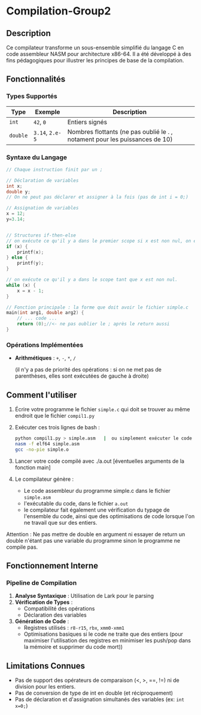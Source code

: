 # Compilation-Group2

## Description
Ce compilateur transforme un sous-ensemble simplifié du langage C en code assembleur NASM pour architecture x86-64. Il a été développé à des fins pédagogiques pour illustrer les principes de base de la compilation.

## Fonctionnalités

### Types Supportés
| Type       | Exemple      | Description                     |
|------------|--------------|---------------------------------|
| `int`      | `42`, `0`    | Entiers signés                  |
| `double`   | `3.14`, `2.e-5` | Nombres flottants (ne pas oublié le . , notament pour les puissances de 10)     |

### Syntaxe du Langage
```c
// Chaque instruction finit par un ;

// Déclaration de variables
int x;
double y;
// On ne peut pas déclarer et assigner à la fois (pas de int i = 0;)

// Assignation de variables
x = 12;
y=3.14;


// Structures if-then-else
// on exécute ce qu'il y a dans le premier scope si x est non nul, on exécute le scope du else sinon.
if (x) {
    printf(x);
} else {
    printf(y);
}

// on exécute ce qu'il y a dans le scope tant que x est non nul.
while (x) {
    x = x - 1;
}

// Fonction principale : la forme que doit avoir le fichier simple.c
main(int arg1, double arg2) {
    // ... code ...
    return (0);//<- ne pas oublier le ; après le return aussi
}
```


### Opérations Implémentées
- **Arithmétiques** : `+`, `-`, `*`, `/`
  
  (il n'y a pas de priorité des opérations : si on ne met pas de parenthèses, elles sont exécutées de gauche à droite)

## Comment l'utiliser

1. Écrire votre programme le fichier `simple.c` qui doit se trouver au même endroit que le fichier `compil1.py`
2. Exécuter ces trois lignes de bash :
   ```bash
   python compil1.py > simple.asm   |  ou simplement exécuter le code python, cela dépend des branches.
   nasm -f elf64 simple.asm
   gcc -no-pie simple.o
   ```
3. Lancer votre code compilé avec ./a.out [éventuelles arguments de la fonction main]

4. Le compilateur génère :
   - Le code assembleur du programme simple.c dans le fichier `simple.asm`
   - l'exécutable du code, dans le fichier `a.out`
   - le compilateur fait également une vérification du typage de l'ensemble du code, ainsi que des optimisations de code lorsque l'on ne travail que sur des entiers.

Attention : Ne pas mettre de double en argument ni essayer de return un double n'étant pas une variable du programme sinon le programme ne compile pas.

## Fonctionnement Interne

### Pipeline de Compilation
1. **Analyse Syntaxique** : Utilisation de Lark pour le parsing
2. **Vérification de Types** :
   - Compatibilité des opérations
   - Déclaration des variables
3. **Génération de Code** :
   - Registres utilisés : `r8-r15`, `rbx`, `xmm0-xmm1`
   - Optimisations basiques si le code ne traite que des entiers (pour maximiser l'utilisation des registres en minimiser les push/pop dans la mémoire et supprimer du code mort))

## Limitations Connues
- Pas de support des opérateurs de comparaison (<, >, ==, !=) ni de division pour les entiers.
- Pas de conversion de type de int en double (et réciproquement)
- Pas de déclaration et d'assignation simultanés des variables (ex: `int x=0;`)
